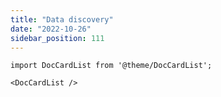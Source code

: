 ```yaml
---
title: "Data discovery"
date: "2022-10-26"
sidebar_position: 111
---
```


```mdx-code-block
import DocCardList from '@theme/DocCardList';

<DocCardList />
```
